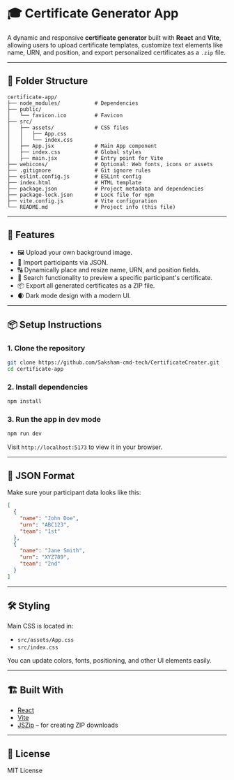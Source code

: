 # 🎓 Certificate Generator App

A dynamic and responsive **certificate generator** built with **React** and **Vite**, allowing users to upload certificate templates, customize text elements like name, URN, and position, and export personalized certificates as a `.zip` file.

---

## 📁 Folder Structure

```
certificate-app/
├── node_modules/           # Dependencies
├── public/
│   └── favicon.ico         # Favicon
├── src/
│   ├── assets/             # CSS files
│   │   ├── App.css
│   │   └── index.css
│   ├── App.jsx             # Main App component
│   ├── index.css           # Global styles
│   ├── main.jsx            # Entry point for Vite
├── webicons/               # Optional: Web fonts, icons or assets
├── .gitignore              # Git ignore rules
├── eslint.config.js        # ESLint config
├── index.html              # HTML template
├── package.json            # Project metadata and dependencies
├── package-lock.json       # Lock file for npm
├── vite.config.js          # Vite configuration
└── README.md               # Project info (this file)
```

---

## 🚀 Features

- 🖼️ Upload your own background image.
- 📄 Import participants via JSON.
- 🔠 Dynamically place and resize name, URN, and position fields.
- 🎯 Search functionality to preview a specific participant's certificate.
- 📦 Export all generated certificates as a ZIP file.
- 🌒 Dark mode design with a modern UI.

---

## 📦 Setup Instructions

### 1. Clone the repository

```bash
git clone https://github.com/Saksham-cmd-tech/CertificateCreater.git
cd certificate-app
```

### 2. Install dependencies

```bash
npm install
```

### 3. Run the app in dev mode

```bash
npm run dev
```

Visit `http://localhost:5173` to view it in your browser.

---

## 📄 JSON Format

Make sure your participant data looks like this:

```json
[
  {
    "name": "John Doe",
    "urn": "ABC123",
    "team": "1st"
  },
  {
    "name": "Jane Smith",
    "urn": "XYZ789",
    "team": "2nd"
  }
]
```

---

## 🛠 Styling

Main CSS is located in:

- `src/assets/App.css`
- `src/index.css`

You can update colors, fonts, positioning, and other UI elements easily.

---

## 🏗 Built With

- [React](https://reactjs.org/)
- [Vite](https://vitejs.dev/)
- [JSZip](https://stuk.github.io/jszip/) – for creating ZIP downloads

---

## 📄 License

MIT License
